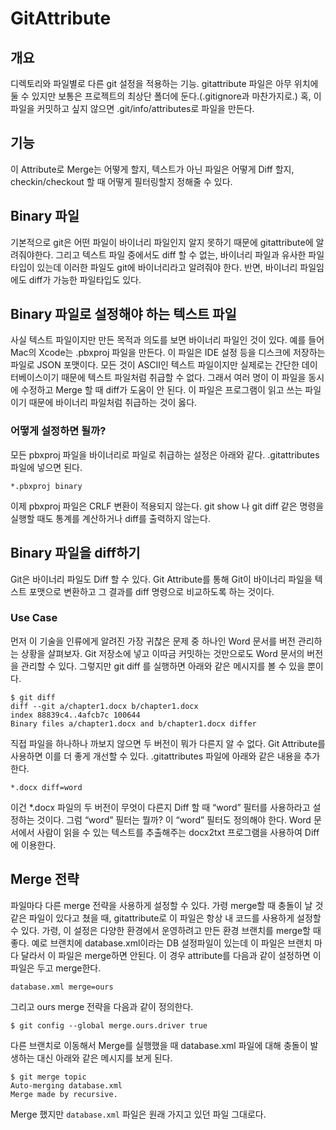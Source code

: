 # GitAttribute

## 개요
디렉토리와 파일별로 다른 git 설정을 적용하는 기능. gitattribute 파일은 아무 위치에 둘 수 있지만 보통은 프로젝트의 최상단 폴더에 둔다.(.gitignore과 마찬가지로.) 혹, 이 파일을 커밋하고 싶지 않으면 .git/info/attributes로 파일을 만든다.

## 기능
이 Attribute로 Merge는 어떻게 할지, 텍스트가 아닌 파일은 어떻게 Diff 할지, checkin/checkout 할 때 어떻게 필터링할지 정해줄 수 있다.

## Binary 파일
기본적으로 git은 어떤 파일이 바이너리 파일인지 알지 못하기 때문에 gitattribute에 알려줘야한다. 그리고 텍스트 파일 중에서도 diff 할 수 없는, 바이너리 파일과 유사한 파일 타입이 있는데 이러한 파일도 git에 바이너리라고 알려줘야 한다. 반면, 바이너리 파일임에도 diff가 가능한 파일타입도 있다.

## Binary 파일로 설정해야 하는 텍스트 파일
사실 텍스트 파일이지만 만든 목적과 의도를 보면 바이너리 파일인 것이 있다. 예를 들어 Mac의 Xcode는 .pbxproj 파일을 만든다. 이 파일은 IDE 설정 등을 디스크에 저장하는 파일로 JSON 포맷이다. 모든 것이 ASCII인 텍스트 파일이지만 실제로는 간단한 데이터베이스이기 때문에 텍스트 파일처럼 취급할 수 없다. 그래서 여러 명이 이 파일을 동시에 수정하고 Merge 할 때 diff가 도움이 안 된다. 이 파일은 프로그램이 읽고 쓰는 파일이기 때문에 바이너리 파일처럼 취급하는 것이 옳다.

### 어떻게 설정하면 될까?
모든 pbxproj 파일을 바이너리로 파일로 취급하는 설정은 아래와 같다. .gitattributes 파일에 넣으면 된다.
```
*.pbxproj binary
```
이제 pbxproj 파일은 CRLF 변환이 적용되지 않는다. git show 나 git diff 같은 명령을 실행할 때도 통계를 계산하거나 diff를 출력하지 않는다.

## Binary 파일을 diff하기
Git은 바이너리 파일도 Diff 할 수 있다. Git Attribute를 통해 Git이 바이너리 파일을 텍스트 포맷으로 변환하고 그 결과를 diff 명령으로 비교하도록 하는 것이다.

### Use Case
먼저 이 기술을 인류에게 알려진 가장 귀찮은 문제 중 하나인 Word 문서를 버전 관리하는 상황을 살펴보자. Git 저장소에 넣고 이따금 커밋하는 것만으로도 Word 문서의 버전을 관리할 수 있다. 그렇지만 git diff 를 실행하면 아래와 같은 메시지를 볼 수 있을 뿐이다.
```
$ git diff
diff --git a/chapter1.docx b/chapter1.docx
index 88839c4..4afcb7c 100644
Binary files a/chapter1.docx and b/chapter1.docx differ
```
직접 파일을 하나하나 까보지 않으면 두 버전이 뭐가 다른지 알 수 없다. Git Attribute를 사용하면 이를 더 좋게 개선할 수 있다. .gitattributes 파일에 아래와 같은 내용을 추가한다.
```
*.docx diff=word
```
이건 *.docx 파일의 두 버전이 무엇이 다른지 Diff 할 때 “word” 필터를 사용하라고 설정하는 것이다. 그럼 “word” 필터는 뭘까? 이 “word” 필터도 정의해야 한다. Word 문서에서 사람이 읽을 수 있는 텍스트를 추출해주는 docx2txt 프로그램을 사용하여 Diff에 이용한다.

## Merge 전략
파일마다 다른 merge 전략을 사용하게 설정할 수 있다. 가령 merge할 때 충돌이 날 것 같은 파일이 있다고 쳤을 때, gitattribute로 이 파일은 항상 내 코드를 사용하게 설정할 수 있다.
가령, 이 설정은 다양한 환경에서 운영하려고 만든 환경 브랜치를 merge할 때 좋다. 예로 브랜치에 database.xml이라는 DB 설정파일이 있는데 이 파일은 브랜치 마다 달라서 이 파일은 merge하면 안된다. 이 경우 attribute를 다음과 같이 설정하면 이 파일은 두고 merge한다.
```
database.xml merge=ours
```
그리고 ours merge 전략을 다음과 같이 정의한다.
```
$ git config --global merge.ours.driver true
```
다른 브랜치로 이동해서 Merge를 실행했을 때 database.xml 파일에 대해 충돌이 발생하는 대신 아래와 같은 메시지를 보게 된다.
```
$ git merge topic
Auto-merging database.xml
Merge made by recursive.
```
Merge 했지만 ```database.xml``` 파일은 원래 가지고 있던 파일 그대로다.
